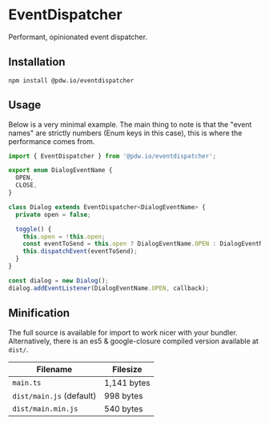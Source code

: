 # EventDispatcher

Performant, opinionated event dispatcher.

## Installation

`npm install @pdw.io/eventdispatcher`

## Usage

Below is a very minimal example. The main thing to note is that the "event names" are strictly numbers (Enum keys in this case), this is where the performance comes from.

```typescript
import { EventDispatcher } from '@pdw.io/eventdispatcher';

export enum DialogEventName {
  OPEN,
  CLOSE,
}

class Dialog extends EventDispatcher<DialogEventName> {
  private open = false;

  toggle() {
    this.open = !this.open;
    const eventToSend = this.open ? DialogEventName.OPEN : DialogEventName.CLOSE;
    this.dispatchEvent(eventToSend);
  }
}

const dialog = new Dialog();
dialog.addEventListener(DialogEventName.OPEN, callback);
```

## Minification

The full source is available for import to work nicer with your bundler. Alternatively, there is an es5 & google-closure
compiled version available at `dist/`.

| Filename                 | Filesize    |
|--------------------------|-------------|
| `main.ts`                | 1,141 bytes |
| `dist/main.js` (default) | 998 bytes   |
| `dist/main.min.js`       | 540 bytes   |
